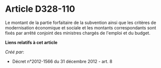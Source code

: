 # Article D328-110

Le montant de la partie forfaitaire de la subvention ainsi que les critères de modernisation économique et sociale et les
montants correspondants sont fixés par arrêté conjoint des ministres chargés de l'emploi et du budget.

**Liens relatifs à cet article**

_Créé par_:

  - Décret n°2012-1566 du 31 décembre 2012 - art. 8
